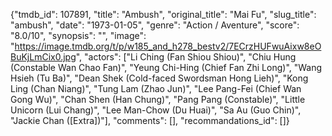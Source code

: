 {"tmdb_id": 107891, "title": "Ambush", "original_title": "Mai Fu", "slug_title": "ambush", "date": "1973-01-05", "genre": "Action / Aventure", "score": "8.0/10", "synopsis": "", "image": "https://image.tmdb.org/t/p/w185_and_h278_bestv2/7ECrzHUFwuAixw8eOBuKjLmCix0.jpg", "actors": ["Li Ching (Fan Shiou Shiou)", "Chiu Hung (Constable Wan Chao Fan)", "Yeung Chi-Hing (Chief Fan Zhi Long)", "Wang Hsieh (Tu Ba)", "Dean Shek (Cold-faced Swordsman Hong Lieh)", "Kong Ling (Chan Niang)", "Tung Lam (Zhao Jun)", "Lee Pang-Fei (Chief Wan Gong Wu)", "Chan Shen (Han Chung)", "Pang Pang (Constable)", "Little Unicorn (Lui Chang)", "Lee Man-Chow (Du Huai)", "Sa Au (Guo Chin)", "Jackie Chan ([Extra])"], "comments": [], "recommandations_id": []}